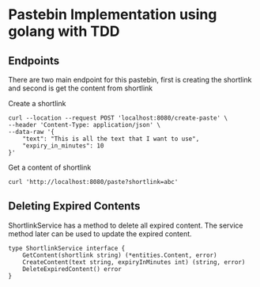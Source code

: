 # Pastebin Implementation using golang with TDD


##  Endpoints
There are two main endpoint for this pastebin, first is creating the shortlink
and second is get the content from shortlink

Create a shortlink
```
curl --location --request POST 'localhost:8080/create-paste' \
--header 'Content-Type: application/json' \
--data-raw '{
    "text": "This is all the text that I want to use",
    "expiry_in_minutes": 10
}'
```

Get a content of shortlink
```
curl 'http://localhost:8080/paste?shortlink=abc'
```

## Deleting Expired Contents

ShortlinkService has a method to delete all expired content. The service method
later can be used to update the expired content.
```
type ShortlinkService interface {
	GetContent(shortlink string) (*entities.Content, error)
	CreateContent(text string, expiryInMinutes int) (string, error)
	DeleteExpiredContent() error
}
```

